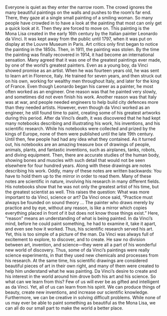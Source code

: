 Everyone is quiet as they enter the narrow room. The crowd ignores the many beautiful paintings on the walls and pushes to the room’s far end. There, they gaze at a single small painting of a smiling woman. So many people have crowded in to have a look at the painting that most can only get a quick look at it. Then they are forced to move on.
This painting is the Mona Lisa created in the early 16th century by the Italian painter Leonardo da Vinci. It was kept away from the public until 1797, when it was put on display at the Louvre Museum in Paris. Art critics only first began to notice the painting in the 1850s. Then, in 1911, the painting was stolen. By the time the painting was finally recovered in 1914, it had become an international sensation. Many agreed that it was one of the greatest paintings ever made, by one of the world’s greatest painters.
Even as a young boy, da Vinci showed promise as an artist. When he was fourteen years old, he was sent to learn art in Florence, Italy. He trained for seven years, and then struck out on his own, working for wealthy men throughout Italy, and later for the king of France. Even though Leonardo began his career as a painter, he most often worked as an engineer. One reason was that he painted very slowly, and sometimes did not even finish his work. Another reason was that Italy was at war, and people needed engineers to help build city defences more than they needed artists. However, even though da Vinci worked as an engineer, he still found time to paint, creating some of his greatest artworks during this period.
After da Vinci’s death, it was discovered that he had kept many notebooks describing and illustrating his work, his inventions, and his scientific research. While his notebooks were collected and prized by the kings of Europe, none of them were published until the late 19th century. Until then, few people had had any idea what they contained.
As it turned out, his notebooks are an amazing treasure box of drawings of people, animals, plants, and fantastic inventions, such as airplanes, tanks, robots, and diving equipment. Then, there are accurate studies of the human body, showing bones and muscles with such detail that would not be seen elsewhere for four hundred years. Along with these drawings are notes describing his work. Oddly, many of these notes are written backwards: You have to hold them up to the mirror in order to read them. Many of these notes are scientific in nature, involving his research in many different fields. His notebooks show that he was not only the greatest artist of his time, but the greatest scientist as well.
This raises the question: What was more important to da Vinci, science or art? Da Vinci once said, “Practice must always be founded on sound theory ... The painter who draws merely by practice and by eye, without any reason, is like a mirror which copies everything placed in front of it but does not know those things exist.” Here, “reason” means an understanding of what is being painted. In da Vinci’s mind, before he could paint something, he had to examine it, take it apart, and even see how it worked. Thus, his scientific research served his art.
Yet, this is too simple of a picture of the man. Da Vinci was always full of excitement to explore, to discover, and to create. He saw no division between art, invention, and science—they were all a part of his wonderful new world of discovery. Thus, some of da Vinci’s paintings were really science experiments, in that they used new chemicals and processes from his research. At the same time, his scientific drawings are considered beautiful pieces of art in their own right, and many of them were created to help him understand what he was painting. Da Vinci’s desire to create and his interest in the world around him drove both his art and his science.
So what can we learn from this? Few of us will ever be as gifted and intelligent as da Vinci. Yet, all of us can learn from his spirit. We can produce things of beauty, create new inventions, and increase our scientific knowledge. Furthermore, we can be creative in solving difficult problems. While none of us may ever be able to paint something as beautiful as the Mona Lisa, we can all do our small part to make the world a better place.